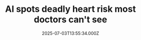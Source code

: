 ---
title: "AI spots deadly heart risk most doctors can't see"
date: 2025-07-03T13:55:34.000Z
category: Health
externalLink: "https://www.sciencedaily.com/releases/2025/07/250702214205.htm"
image: ""
excerpt: "An advanced Johns Hopkins AI model called MAARS combs through underused heart MRI scans and complete medical records to spot hidden scar patterns that signal sudden cardiac death, dramatically outperforming current dice-roll clinical guidelines and promising to save lives while sparing patients unnecessary defibrillators.…"
---